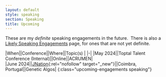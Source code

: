 ```yaml
---
layout: default
style: speaking
section: Speaking
title: Upcoming
---
```


<!-- I have no definite speaking engagements in the _future_. -->

These are my _definite_ speaking engagements in the future.&nbsp;
There is also a
[Likely Speaking Engagements](/speaking/likely)
page, for ones that are not yet definite.

|When||Conference||Where||Topic(s) |
|-|
|May&nbsp;2024||Toptal Talent Conference (Internal)||Online||ACRUMEN|
|June&nbsp;2024||[JNation](https://jnation.pt/){:rel="nofollow" target="_new"}||Coimbra, Portugal||Genetic Algos|
{:class="upcoming-engagements speaking"}
